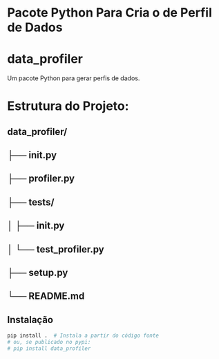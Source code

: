 # Pacote Python Para Cria o de Perfil de Dados

# data_profiler

Um pacote Python para gerar perfis de dados.

# Estrutura do Projeto:

## data_profiler/
## ├── __init__.py
## ├── profiler.py
## ├── tests/
## │   ├── __init__.py
## │   └── test_profiler.py
## ├── setup.py
## └── README.md

## Instalação

```bash
pip install .  # Instala a partir do código fonte
# ou, se publicado no pypi:
# pip install data_profiler
